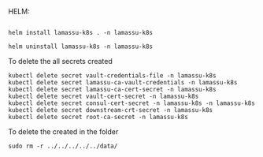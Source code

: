 
HELM:
```

helm install lamassu-k8s . -n lamassu-k8s

helm uninstall lamassu-k8s -n lamassu-k8s

```
To delete the all secrets created
```
kubectl delete secret vault-credentials-file -n lamassu-k8s
kubectl delete secret lamassu-ca-vault-credentials -n lamassu-k8s
kubectl delete secret lamassu-ca-cert-secret -n lamassu-k8s
kubectl delete secret vault-cert-secret -n lamassu-k8s
kubectl delete secret consul-cert-secret -n lamassu-k8s -n lamassu-k8s
kubectl delete secret downstream-crt-secret -n lamassu-k8s
kubectl delete secret root-ca-secret -n lamassu-k8s

```
To delete the created in the folder
```
sudo rm -r ../../../../../data/
```

